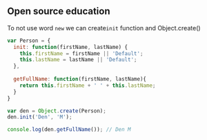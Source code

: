 ## Open source education
To not use word `new` we can create`init` function and Object.create()
```js
var Person = {
  init: function(firstName, lastName) {
    this.firstName = firstName || 'Default';
    this.lastName = lastName || 'Default';
  },
  
  getFullName: function(firstName, lastName){
    return this.firstName + ' ' + this.lastName;
  }
}

var den = Object.create(Person);
den.init('Den', 'M');

console.log(den.getFullName()); // Den M
```